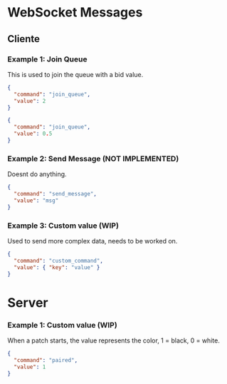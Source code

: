 # WebSocket Messages

## Cliente

### Example 1: Join Queue

This is used to join the queue with a bid value.

```json
{
  "command": "join_queue",
  "value": 2
}
```

```json
{
  "command": "join_queue",
  "value": 0.5
}
```

### Example 2: Send Message (NOT IMPLEMENTED)

Doesnt do anything.

```json
{
  "command": "send_message",
  "value": "msg"
}
```

### Example 3: Custom value (WIP)

Used to send more complex data, needs to be worked on.

```json
{
  "command": "custom_command",
  "value": { "key": "value" }
}
```

# Server

### Example 1: Custom value (WIP)

When a patch starts, the value represents the color, 1 = black, 0 = white.

```json
{
  "command": "paired",
  "value": 1
}
```
